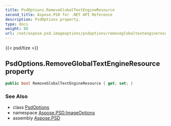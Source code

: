 ```yaml
---
title: PsdOptions.RemoveGlobalTextEngineResource
second_title: Aspose.PSD for .NET API Reference
description: PsdOptions property. 
type: docs
weight: 80
url: /net/aspose.psd.imageoptions/psdoptions/removeglobaltextengineresource/
---
```

{{< psd/tize >}}
## PsdOptions.RemoveGlobalTextEngineResource property

```csharp
public bool RemoveGlobalTextEngineResource { get; set; }
```

### See Also

* class [PsdOptions](../)
* namespace [Aspose.PSD.ImageOptions](../../psdoptions/)
* assembly [Aspose.PSD](../../../)


